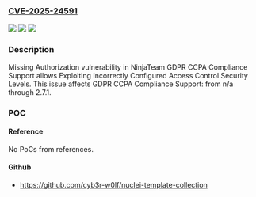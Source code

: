 ### [CVE-2025-24591](https://cve.mitre.org/cgi-bin/cvename.cgi?name=CVE-2025-24591)
![](https://img.shields.io/static/v1?label=Product&message=GDPR%20CCPA%20Compliance%20Support&color=blue)
![](https://img.shields.io/static/v1?label=Version&message=n%2Fa&color=blue)
![](https://img.shields.io/static/v1?label=Vulnerability&message=CWE-862%20Missing%20Authorization&color=brighgreen)

### Description

Missing Authorization vulnerability in NinjaTeam GDPR CCPA Compliance Support allows Exploiting Incorrectly Configured Access Control Security Levels. This issue affects GDPR CCPA Compliance Support: from n/a through 2.7.1.

### POC

#### Reference
No PoCs from references.

#### Github
- https://github.com/cyb3r-w0lf/nuclei-template-collection

